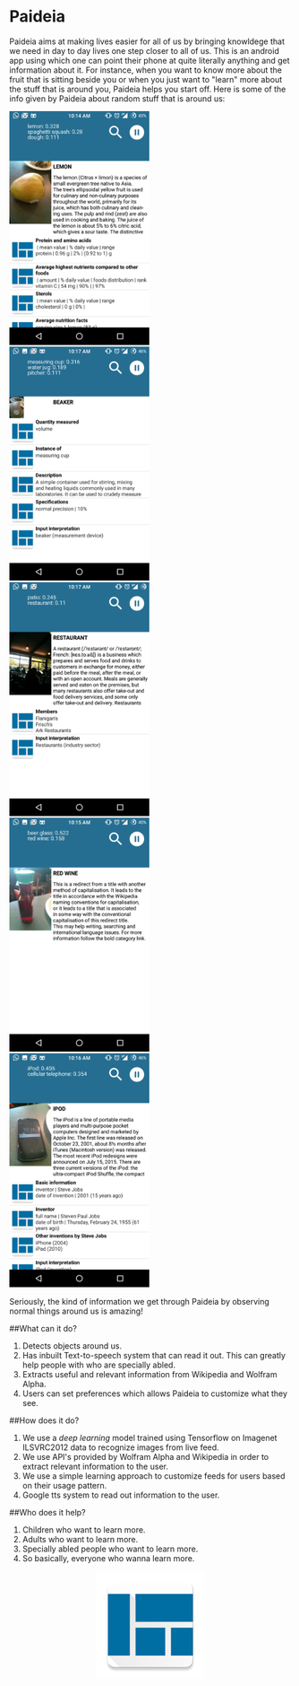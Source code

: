 Paideia
=======


Paideia aims at making lives easier for all of us by bringing knowldege that we need in day to day lives one step closer to all of us. This is an android app using which one can point their phone at quite literally anything and get information about it. For instance, when you want to know more about the fruit that is sitting beside you or when you just want to "learn" more about the stuff that is around you, Paideia helps you start off. Here is some of the info given by Paideia about random stuff that is around us:

<img src="screenshots/1.png" width="250"> &nbsp;&nbsp; <img src="screenshots/2.png" width="250"> &nbsp;&nbsp; <img src="screenshots/3.png" width="250"> &nbsp;&nbsp; <img src="screenshots/4.png" width="250"> &nbsp;&nbsp; <img src="screenshots/5.png" width="250">

Seriously, the kind of information we get through Paideia by observing normal things around us is amazing!

##What can it do?

1. Detects objects around us.
2. Has inbuilt Text-to-speech system that can read it out. This can greatly help people with who are specially abled.
3. Extracts useful and relevant information from Wikipedia and Wolfram Alpha.
4. Users can set preferences which allows Paideia to customize what they see.

##How does it do?

1. We use a *deep learning* model trained using Tensorflow on Imagenet ILSVRC2012 data to recognize images from live feed. 
2. We use API's provided by Wolfram Alpha and Wikipedia in order to extract relevant information to the user.
3. We use a simple learning approach to customize feeds for users based on their usage pattern.
4. Google tts system to read out information to the user.


##Who does it help?
1. Children who want to learn more.
2. Adults who want to learn more.
3. Specially abled people who want to learn more.
4. So basically, everyone who wanna learn more.

<center>
<img src="res/drawable-xxxhdpi/ic_launcher.png" style="margin 0 auto;"/>
</center>
